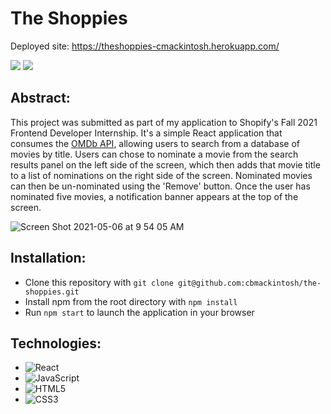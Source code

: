 
# The Shoppies

Deployed site: https://theshoppies-cmackintosh.herokuapp.com/

<img src="https://img.shields.io/badge/LinkedIn-cameron--mackintosh-informational?style=for-the-badge&labelColor=black&logo=linkedin&logoColor=0077b5&&color=0FBBD6"/>
<img src="https://img.shields.io/badge/Github-cbmackintosh-informational?style=for-the-badge&labelColor=black&logo=github&color=8B0BD5"/>

## Abstract:

This project was submitted as part of my application to Shopify's Fall 2021 Frontend Developer Internship. It's a simple React application that consumes the <a href="http://omdbapi.com/">OMDb API</a>, allowing users to search from a database of movies by title. Users can chose to nominate a movie from the search results panel on the left side of the screen, which then adds that movie title to a list of nominations on the right side of the screen. Nominated movies can then be un-nominated using the 'Remove' button. Once the user has nominated five movies, a notification banner appears at the top of the screen.

![Screen Shot 2021-05-06 at 9 54 05 AM](https://user-images.githubusercontent.com/72054706/117328730-24ec9300-ae51-11eb-902b-b2fbe2061065.png)

## Installation:

* Clone this repository with `git clone git@github.com:cbmackintosh/the-shoppies.git`
* Install npm from the root directory with `npm install`
* Run `npm start` to launch the application in your browser

## Technologies:

* ![React](https://camo.githubusercontent.com/4e4a3b5c3e9c00501ec866e2f2466c5a6032f838aca5f2cf3b14450e39e8a2f0/68747470733a2f2f696d672e736869656c64732e696f2f62616467652f72656163742532302d2532333230323332612e7376673f267374796c653d666f722d7468652d6261646765266c6f676f3d7265616374266c6f676f436f6c6f723d253233363144414642)
* ![JavaScript](https://img.shields.io/badge/javascript%20-%23323330.svg?&style=for-the-badge&logo=javascript&logoColor=%23F7DF1E)
* ![HTML5](https://img.shields.io/badge/html5%20-%23E34F26.svg?&style=for-the-badge&logo=html5&logoColor=white)
* ![CSS3](https://img.shields.io/badge/css3%20-%231572B6.svg?&style=for-the-badge&logo=css3&logoColor=white)

